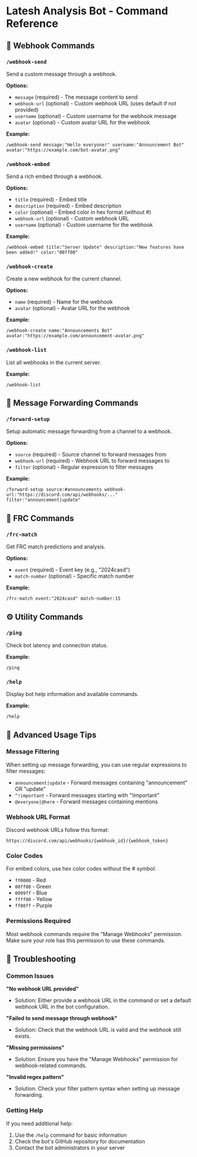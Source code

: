 # Latesh Analysis Bot - Command Reference

## 🔗 Webhook Commands

### `/webhook-send`
Send a custom message through a webhook.

**Options:**
- `message` (required) - The message content to send
- `webhook-url` (optional) - Custom webhook URL (uses default if not provided)
- `username` (optional) - Custom username for the webhook message
- `avatar` (optional) - Custom avatar URL for the webhook

**Example:**
```
/webhook-send message:"Hello everyone!" username:"Announcement Bot" avatar:"https://example.com/bot-avatar.png"
```

### `/webhook-embed`
Send a rich embed through a webhook.

**Options:**
- `title` (required) - Embed title
- `description` (required) - Embed description
- `color` (optional) - Embed color in hex format (without #)
- `webhook-url` (optional) - Custom webhook URL
- `username` (optional) - Custom username for the webhook

**Example:**
```
/webhook-embed title:"Server Update" description:"New features have been added!" color:"00ff00"
```

### `/webhook-create`
Create a new webhook for the current channel.

**Options:**
- `name` (required) - Name for the webhook
- `avatar` (optional) - Avatar URL for the webhook

**Example:**
```
/webhook-create name:"Announcements Bot" avatar:"https://example.com/announcement-avatar.png"
```

### `/webhook-list`
List all webhooks in the current server.

**Example:**
```
/webhook-list
```

## 📡 Message Forwarding Commands

### `/forward-setup`
Setup automatic message forwarding from a channel to a webhook.

**Options:**
- `source` (required) - Source channel to forward messages from
- `webhook-url` (required) - Webhook URL to forward messages to
- `filter` (optional) - Regular expression to filter messages

**Example:**
```
/forward-setup source:#announcements webhook-url:"https://discord.com/api/webhooks/..." filter:"announcement|update"
```

## 🤖 FRC Commands

### `/frc-match`
Get FRC match predictions and analysis.

**Options:**
- `event` (required) - Event key (e.g., "2024casd")
- `match-number` (optional) - Specific match number

**Example:**
```
/frc-match event:"2024casd" match-number:15
```

## ⚙️ Utility Commands

### `/ping`
Check bot latency and connection status.

**Example:**
```
/ping
```

### `/help`
Display bot help information and available commands.

**Example:**
```
/help
```

## 🔧 Advanced Usage Tips

### Message Filtering
When setting up message forwarding, you can use regular expressions to filter messages:
- `announcement|update` - Forward messages containing "announcement" OR "update"
- `^!important` - Forward messages starting with "!important"
- `@everyone|@here` - Forward messages containing mentions

### Webhook URL Format
Discord webhook URLs follow this format:
```
https://discord.com/api/webhooks/{webhook_id}/{webhook_token}
```

### Color Codes
For embed colors, use hex color codes without the # symbol:
- `ff0000` - Red
- `00ff00` - Green
- `0099ff` - Blue
- `ffff00` - Yellow
- `ff00ff` - Purple

### Permissions Required
Most webhook commands require the "Manage Webhooks" permission. Make sure your role has this permission to use these commands.

## 🚨 Troubleshooting

### Common Issues

**"No webhook URL provided"**
- Solution: Either provide a webhook URL in the command or set a default webhook URL in the bot configuration.

**"Failed to send message through webhook"**
- Solution: Check that the webhook URL is valid and the webhook still exists.

**"Missing permissions"**
- Solution: Ensure you have the "Manage Webhooks" permission for webhook-related commands.

**"Invalid regex pattern"**
- Solution: Check your filter pattern syntax when setting up message forwarding.

### Getting Help
If you need additional help:
1. Use the `/help` command for basic information
2. Check the bot's GitHub repository for documentation
3. Contact the bot administrators in your server
